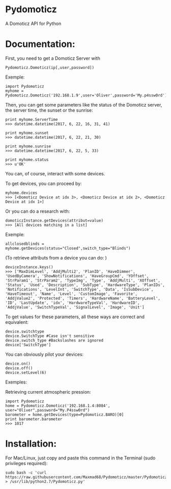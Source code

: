 # Pydomoticz
A Domoticz API for Python

# Documentation:
First, you need to get a Domoticz Server with

    Pydomoticz.Domoticz(ip[,user,password])

Exemple:<space><space>

    import Pydomoticz
    myhome = Pydomoticz.Domoticz('192.168.1.9',user='Oliver',password='My.p4ssw0rd')
    
Then, you can get some parameters like the status of the Domoticz server, the server time, the sunset or the sunrise:

    print myhome.ServerTime
    >>> datetime.datetime(2017, 6, 22, 16, 31, 41)
    
    print myhome.sunset
    >>> datetime.datetime(2017, 6, 22, 21, 30)
    
    print myhome.sunrise
    >>> datetime.datetime(2017, 6, 22, 5, 33)
    
    print myhome.status
    >>> u'OK'


You can, of course, interact with some devices.

To get devices, you can proceed by:

    myhome.devices
    >>> [<Domoticz Device at idx 3>, <Domoticz Device at idx 2>, <Domoticz Device at idx 1>]
    
Or you can do a research with:

    domoticzInstance.getDevices(attribut=value)
    >>> [All devices matching in a list]
    
Exemple:

    allclosedblinds = myhome.getDevices(status="Closed",switch_type="Blinds")
    
(To retrieve attributs from a device you can do: )

    deviceInstance.keys()
    >>> ['MaxDimLevel', 'AddjMulti2', 'PlanID', 'HaveDimmer', 'UsedByCamera', 'ShowNotifications', 'HaveGroupCmd', 'YOffset', 'StrParam1', 'StrParam2', 'TypeImg', 'Type', 'AddjMulti', 'XOffset', 'Status', 'Used', 'Description', 'SubType', 'HardwareType', 'PlanIDs', 'Notifications', 'LevelInt', 'SwitchType', 'Data', 'IsSubDevice', 'HaveTimeout', 'Name', 'Level', 'CustomImage', 'Favorite', 'AddjValue2', 'Protected', 'Timers', 'HardwareName', 'BatteryLevel', 'ID', 'LastUpdate', 'idx', 'HardwareTypeVal', 'HardwareID', 'AddjValue', 'SwitchTypeVal', 'SignalLevel', 'Image', 'Unit']

To get values for these parameters, all these ways are correct and equivalent:

    device.switchtype
    device.SwitchType #Case isn't sensitive
    device.switch_type #Backslashes are ignored
    device['SwitchType']
    
You can obviously pilot your devices:

    device.on()
    device.off()
    device.setLevel(6)
    
Exemples:

Retrieving current atmospheric pression:

    import Pydomoticz
    home = Pydomoticz.Domoticz('192.168.1.4:8084', user="Oliver",password="My.P4ssw0rd")
    barometer = home.getDevices(type=Pydomoticz.BARO)[0]
    print barometer.barometer
    >>> 1017
    

      


# Installation:

For Mac/Linux, just copy and paste this command in the Terminal (sudo privileges required):

    sudo bash -c 'curl https://raw.githubusercontent.com/Maxmad68/Pydomoticz/master/Pydomoticz.py > /usr/lib/python2.7/Pydomoticz.py'
